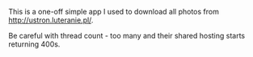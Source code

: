 This is a one-off simple app I used to download all photos from http://ustron.luteranie.pl/.

Be careful with thread count - too many and their shared hosting starts returning 400s.
